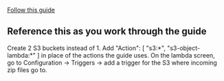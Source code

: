 <a href="https://docs.aws.amazon.com/lambda/latest/dg/with-s3-example.html">Follow this guide</a>
<h2>Reference this as you work through the guide</h2>
Create 2 S3 buckets instead of 1.
Add 
            "Action": [
              "s3:*",
              "s3-object-lambda:*"
            ]
 in place of the actions the guide uses.
On the lambda screen, go to Configuration -> Triggers -> add a trigger for the S3 where incoming zip files go to.
